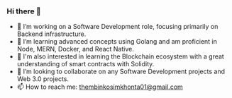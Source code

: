 ### Hi there 👋


- 🔭 I’m working on a Software Development role, focusing primarily on Backend infrastructure. 
- 🌱 I’m learning advanced concepts using Golang and am proficient in Node, MERN, Docker, and React Native.
- 🌱 I'm also interested in learning the Blockchain ecosystem with a great understanding of smart contracts with Solidity.
- 👯 I’m looking to collaborate on any Software Development projects and Web 3.0 projects.
- 📫 How to reach me: thembinkosimkhonta01@gmail.com
